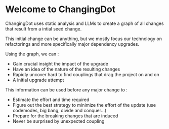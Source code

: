 # Welcome to ChangingDot


ChangingDot uses static analysis and LLMs to create a graph of all changes that result from a intial seed change. 

This initial change can be anything, but we mostly focus our technology on refactorings and more specifically major dependency upgrades.

Using the graph, we can :

- Gain crucial insight the impact of the upgrade
- Have an idea of the nature of the resulting changes
- Rapidly uncover hard to find couplings that drag the project on and on
- A initial upgrade attempt

This information can be used before any major change to : 

- Estimate the effort and time required
- Figure out the best strategy to minimize the effort of the update (use codemodes, big bang, divide and conquer...)
- Prepare for the breaking changes that are induced
- Never be surprised by unexpected coupling
